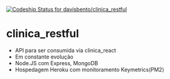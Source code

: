 [ ![Codeship Status for davisbento/clinica_restful](https://app.codeship.com/projects/c7c1d4f0-b75e-0135-4823-2628e56a0f34/status?branch=master)](https://app.codeship.com/projects/258819)

# clinica_restful
- API para ser consumida via clinica_react
- Em constante evolução
- Node.JS com Express, MongoDB
- Hospedagem Heroku com monitoramento Keymetrics(PM2)
